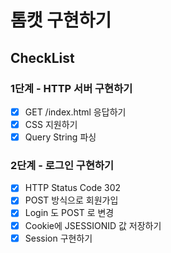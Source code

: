 # 톰캣 구현하기

## CheckList

### 1단계 - HTTP 서버 구현하기

- [x] GET /index.html 응답하기
- [x] CSS 지원하기
- [x] Query String 파싱

### 2단계 - 로그인 구현하기

- [x] HTTP Status Code 302
- [x] POST 방식으로 회원가입
- [x] Login 도 POST 로 변경
- [x] Cookie에 JSESSIONID 값 저장하기
- [x] Session 구현하기
